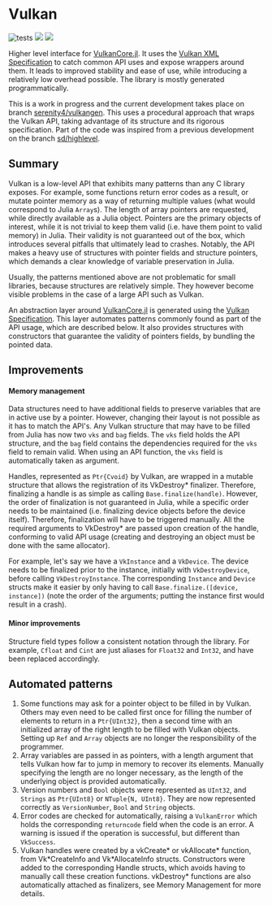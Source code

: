 # Vulkan

![tests](https://github.com/serenity4/Vulkan.jl/workflows/Run%20tests/badge.svg) [![](https://img.shields.io/badge/docs-stable-blue.svg)](https://serenity4.github.io/Vulkan.jl/stable) [![](https://img.shields.io/badge/docs-dev-blue.svg)](https://serenity4.github.io/Vulkan.jl/dev)

Higher level interface for [VulkanCore.jl](https://github.com/JuliaGPU/VulkanCore.jl). It uses the [Vulkan XML Specification](https://www.khronos.org/registry/vulkan/) to catch common API uses and expose wrappers around them. It leads to improved stability and ease of use, while introducing a relatively low overhead possible. The library is mostly generated programmatically.

This is a work in progress and the current development takes place on branch [serenity4/vulkangen](https://github.com/JuliaGPU/Vulkan.jl/tree/serenity4/vulkangen). This uses a procedural approach that wraps the Vulkan API, taking advantage of its structure and its rigorous specification. Part of the code was inspired from a previous development on the branch [sd/highlevel](https://github.com/JuliaGPU/Vulkan.jl/tree/sd/highlevel).

## Summary

Vulkan is a low-level API that exhibits many patterns than any C library exposes. For example, some functions return error codes as a result, or mutate pointer memory as a way of returning multiple values (what would correspond to Julia `Array`s). The length of array pointers are requested, while directly available as a Julia object. Pointers are the primary objects of interest, while it is not trivial to keep them valid (i.e. have them point to valid memory) in Julia. Their validity is not guaranteed out of the box, which introduces several pitfalls that ultimately lead to crashes. Notably, the API makes a heavy use of structures with pointer fields and structure pointers, which demands a clear knowledge of variable preservation in Julia.

Usually, the patterns mentioned above are not problematic for small libraries, because structures are relatively simple. They however become visible problems in the case of a large API such as Vulkan.

An abstraction layer around [VulkanCore.jl](https://github.com/JuliaGPU/VulkanCore.jl) is generated using the [Vulkan Specification](https://www.khronos.org/registry/vulkan/). This layer automates patterns commonly found as part of the API usage, which are described below. It also provides structures with constructors that guarantee the validity of pointers fields, by bundling the pointed data.

## Improvements

#### Memory management

Data structures need to have additional fields to preserve variables that are in active use by a pointer. However, changing their layout is not possible as it has to match the API's. Any Vulkan structure that may have to be filled from Julia has now two `vks` and `bag` fields. The `vks` field holds the API structure, and the `bag` field contains the dependencies required for the `vks` field to remain valid. When using an API function, the `vks` field is automatically taken as argument.

Handles, represented as `Ptr{Cvoid}` by Vulkan, are wrapped in a mutable structure that allows the registration of its VkDestroy* finalizer. Therefore, finalizing a handle is as simple as calling `Base.finalize(handle)`. However, the order of finalization is not guaranteed in Julia, while a specific order needs to be maintained (i.e. finalizing device objects before the device itself). Therefore, finalization will have to be triggered manually. All the required arguments to VkDestroy* are passed upon creation of the handle, conforming to valid API usage (creating and destroying an object must be done with the same allocator).

For example, let's say we have a `VkInstance` and a `VkDevice`. The device needs to be finalized prior to the instance, initially with `VkDestroyDevice`, before calling `VkDestroyInstance`. The corresponding `Instance` and `Device` structs make it easier by only having to call `Base.finalize.([device, instance])` (note the order of the arguments; putting the instance first would result in a crash).

#### Minor improvements

Structure field types follow a consistent notation through the library. For example, `Cfloat` and `Cint` are just aliases for `Float32` and `Int32`, and have been replaced accordingly.

## Automated patterns

1. Some functions may ask for a pointer object to be filled in by Vulkan. Others may even need to be called first once for filling the number of elements to return in a `Ptr{UInt32}`, then a second time with an initialized array of the right length to be filled with Vulkan objects. Setting up `Ref` and `Array` objects are no longer the responsibility of the programmer.
2. Array variables are passed in as pointers, with a length argument that tells Vulkan how far to jump in memory to recover its elements. Manually specifying the length are no longer necessary, as the length of the underlying object is provided automatically.
3. Version numbers and `Bool` objects were represented as `UInt32`, and `Strings` as `Ptr{UInt8}` or `NTuple{N, UInt8}`. They are now represented correctly as `VersionNumber`, `Bool` and `String` objects.
4. Error codes are checked for automatically, raising a `VulkanError` which holds the corresponding `returncode` field when the code is an error. A warning is issued if the operation is successful, but different than `VkSuccess`.
5. Vulkan handles were created by a vkCreate* or vkAllocate* function, from Vk\*CreateInfo and Vk\*AllocateInfo structs. Constructors were added to the corresponding Handle structs, which avoids having to manually call these creation functions. vkDestroy* functions are also automatically attached as finalizers, see Memory Management for more details.
